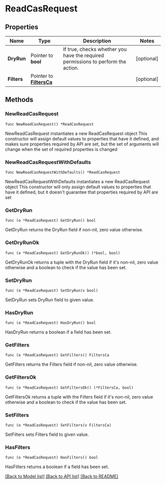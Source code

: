 # ReadCasRequest

## Properties

Name | Type | Description | Notes
------------ | ------------- | ------------- | -------------
**DryRun** | Pointer to **bool** | If true, checks whether you have the required permissions to perform the action. | [optional] 
**Filters** | Pointer to [**FiltersCa**](FiltersCa.md) |  | [optional] 

## Methods

### NewReadCasRequest

`func NewReadCasRequest() *ReadCasRequest`

NewReadCasRequest instantiates a new ReadCasRequest object
This constructor will assign default values to properties that have it defined,
and makes sure properties required by API are set, but the set of arguments
will change when the set of required properties is changed

### NewReadCasRequestWithDefaults

`func NewReadCasRequestWithDefaults() *ReadCasRequest`

NewReadCasRequestWithDefaults instantiates a new ReadCasRequest object
This constructor will only assign default values to properties that have it defined,
but it doesn't guarantee that properties required by API are set

### GetDryRun

`func (o *ReadCasRequest) GetDryRun() bool`

GetDryRun returns the DryRun field if non-nil, zero value otherwise.

### GetDryRunOk

`func (o *ReadCasRequest) GetDryRunOk() (*bool, bool)`

GetDryRunOk returns a tuple with the DryRun field if it's non-nil, zero value otherwise
and a boolean to check if the value has been set.

### SetDryRun

`func (o *ReadCasRequest) SetDryRun(v bool)`

SetDryRun sets DryRun field to given value.

### HasDryRun

`func (o *ReadCasRequest) HasDryRun() bool`

HasDryRun returns a boolean if a field has been set.

### GetFilters

`func (o *ReadCasRequest) GetFilters() FiltersCa`

GetFilters returns the Filters field if non-nil, zero value otherwise.

### GetFiltersOk

`func (o *ReadCasRequest) GetFiltersOk() (*FiltersCa, bool)`

GetFiltersOk returns a tuple with the Filters field if it's non-nil, zero value otherwise
and a boolean to check if the value has been set.

### SetFilters

`func (o *ReadCasRequest) SetFilters(v FiltersCa)`

SetFilters sets Filters field to given value.

### HasFilters

`func (o *ReadCasRequest) HasFilters() bool`

HasFilters returns a boolean if a field has been set.


[[Back to Model list]](../README.md#documentation-for-models) [[Back to API list]](../README.md#documentation-for-api-endpoints) [[Back to README]](../README.md)


